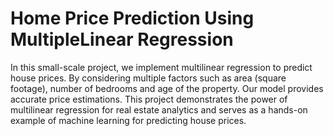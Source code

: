 # Home Price Prediction Using MultipleLinear Regression

In this small-scale project, we implement multilinear regression to predict house prices. By considering multiple factors such as area (square footage), number of bedrooms and age of the property. Our model provides accurate price estimations. This project demonstrates the power of multilinear regression for real estate analytics and serves as a hands-on example of machine learning for predicting house prices.
